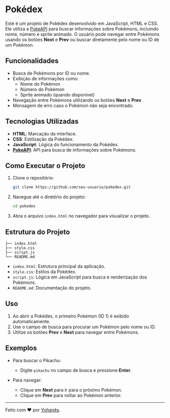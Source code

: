 # Pokédex

Este é um projeto de Pokédex desenvolvido em JavaScript, HTML e CSS. Ele utiliza a [PokeAPI](https://pokeapi.co/) para buscar informações sobre Pokémons, incluindo nome, número e sprite animado. O usuário pode navegar entre Pokémons usando os botões **Next** e **Prev** ou buscar diretamente pelo nome ou ID de um Pokémon.

## Funcionalidades

- Busca de Pokémons por ID ou nome.
- Exibição de informações como:
  - Nome do Pokémon
  - Número do Pokémon
  - Sprite animado (quando disponível)
- Navegação entre Pokémons utilizando os botões **Next** e **Prev**.
- Mensagem de erro caso o Pokémon não seja encontrado.

## Tecnologias Utilizadas

- **HTML**: Marcação da interface.
- **CSS**: Estilização da Pokédex.
- **JavaScript**: Lógica do funcionamento da Pokédex.
- **[PokeAPI](https://pokeapi.co/)**: API para busca de informações sobre Pokémons.

## Como Executar o Projeto

1. Clone o repositório:
   ```bash
   git clone https://github.com/seu-usuario/pokedex.git
   ```

2. Navegue até o diretório do projeto:
   ```bash
   cd pokedex
   ```

3. Abra o arquivo `index.html` no navegador para visualizar o projeto.

## Estrutura do Projeto

```
├── index.html
├── style.css
├── script.js
└── README.md
```

- `index.html`: Estrutura principal da aplicação.
- `style.css`: Estilos da Pokédex.
- `script.js`: Lógica em JavaScript para busca e renderização dos Pokémons.
- `README.md`: Documentação do projeto.

## Uso

1. Ao abrir a Pokédex, o primeiro Pokémon (ID 1) é exibido automaticamente.
2. Use o campo de busca para procurar um Pokémon pelo nome ou ID.
3. Utilize os botões **Prev** e **Next** para navegar entre Pokémons.

## Exemplos

- Para buscar o Pikachu:
  - Digite `pikachu` no campo de busca e pressione **Enter**.

- Para navegar:
  - Clique em **Next** para ir para o próximo Pokémon.
  - Clique em **Prev** para voltar ao Pokémon anterior.

---

Feito com ❤ por [Yohanês](https://github.com/yohanesz).


